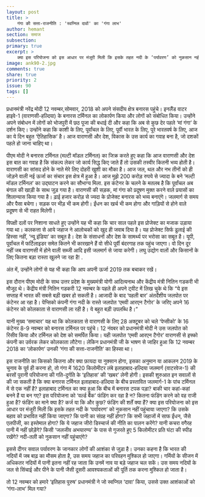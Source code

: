 ```yaml
---
layout: post
title: >
    गंगा की सत्ता-राजनीति : 'स्वप्निल दावों' का 'गंगा लाभ'
author: hemant
section: समाज
subsection:
primary: true
excerpt: >
    क्या इस परियोजना को इस आधार पर मंजूरी मिली कि इसके तहत नदी के ‘पर्यावरण’ को नुकसान नहीं पहुंचाया जाएगा? कि उसके बहाव को प्रभावित नहीं किया जाएगा? कि पानी का संग्रह नहीं होगा? कि सभी जहाजों में साफ ईंधन, जैसे एलपीजी, का इस्तेमाल होगा? कि ये जहाज जीरो डिस्चार्ज की नीति का पालन करेंगे?
image: ank90-2.jpg
comments: true
share: true
priority: 2
issue: 90
tags: []
---
```


प्रधानमंत्री नरेंद्र मोदी 12 नवम्बर,सोमवार, 2018 को अपने संसदीय क्षेत्र बनारस पहुंचे। इनलैंड वाटर हाइवे-1 (वाराणसी-हल्दिया) के बनारस टर्मिनल का लोकार्पण किया और लोगों को संबोधित किया। उन्होंने अपने संबोधन में लोगों को भोजपुरी में छठ पूजा की बधाई दी और कहा कि अब से कुछ देर पहले ‘मां गंगा’ के दर्शन किए। उन्होंने कहा कि काशी के लिए, पूर्वांचल के लिए, पूर्वी भारत के लिए, पूरे भारतवर्ष के लिए, आज का ये दिन बहुत ‘ऐतिहासिक’ है। आज वाराणसी और देश, विकास के उस कार्य का गवाह बना है, जो दशकों पहले हो जाना चाहिए था।

पीएम मोदी ने बनारस टर्मिनल (मल्टी मॉडल टर्मिनल) का जिक्र करते हुए कहा कि आज वाराणसी और देश इस बात का गवाह है कि संकल्प लेकर जो कार्य सिद्ध किए जाते हैं तो उसकी तस्वीर कितनी भव्य होती है। वाराणसी का सांसद होने के नाते मेरे लिए दोहरी खुशी का मौका है। आज जल, थल और नभ तीनों को ही जोड़ने वाली नई ऊर्जा का संचार इस क्षेत्र में हुआ है। आज मुझे 200 करोड़ रुपये से ज्यादा के बने ‘मल्टी मॉडल टर्मिनल’ का उद्घाटन करने का सौभाग्य मिला. इस कंटेनर के चलने के मतलब है कि पूर्वांचल अब बंगाल की खाड़ी के साथ जुड़ गया है। वाराणसी की सड़क, मां गंगा को प्रदूषण मुक्त करने वाले प्रयासों का शिलान्यास किया गया है। ढ़ाई हजार करोड़ से ज्यदा के प्रोजेक्ट बनारस को भव्य बनाएंगे। जलमार्ग से समय और पैसा बचेगा। सड़क पर भीड़ भी कम होगी। ईंधन का खर्च भी कम होगा और गाड़ियों से होने वाले प्रदूषण से भी राहत मिलेगी।

विपक्षी दलों पर निशाना साधते हुए उन्होंने यह भी कहा कि चार साल पहले इस प्रोजेक्ट का मजाक उड़ाया गया था। कलकत्ता से आये जहाज ने आलोचकों को खुद ही जवाब दिया है। यह प्रोजेक्ट सिर्फ ढुलाई की हिस्सा नहीं, ‘न्यू इंडिया’ का सबूत है। देश के संसाधनों और देश के सामर्थ्य पर भरोसा का सबूत है। यूपी, पूर्वांचल में फर्टिलाइडर समेत कितने भी कारखाने हैं वो सीधे पूर्वी बंदरगाह तक पहुंच जाएगा। वो दिन दूर नहीं जब वाराणसी में होने वाली सब्जी आदि इसी जलमार्ग से जाया करेगी। लघु उद्योग वालों और किसानों के लिए कितना बड़ा रास्ता खुलने जा रहा है! .

अंत में, उन्होंने लोगों से यह भी कहा कि आप अपनी ऊर्जा 2019 तक बचाकर रखें।

इस दौरान पीएम मोदी के साथ उत्तर प्रदेश के मुख्यमंत्री योगी आदित्यनाथ और केंद्रीय मंत्री नितिन गडकरी भी मौजूद थे। केंद्रीय मंत्री नितिन गडकरी 12 नवम्बर के पहले ही अपने ट्वीट में लिख चुके थे कि “ये इस सप्ताह में भारत की सबसे बड़ी खबर हो सकती है। आजादी के बाद ‘पहली बार’ अंतर्देशीय जलपोत पर कंटेनर आ रहा है। पेप्सिको कंपनी गंगा नदी के रास्ते जलपोत ‘एमवी आरएन टैगोर’ के जरिए अपने 16 कंटेनर को कोलकाता से वाराणसी ला रही है। ये बहुत बड़ी उपलब्धि है।”

यानी मुख्य ‘समाचार’ यह था कि कोलकाता से वाराणसी के लिए 28 अक्टूबर को चले ‘पेप्सीको’ के 16 कंटेनर 8-9 नवम्बर को बनारस टर्मिनल पर पहुंचे। 12 नंवबर को प्रधानमंत्री मोदी ने उस जलपोत को रिसीव किया और टर्मिनल को देश को समर्पित किया। यही जलपोत ‘एमवी आरएन टैगोर’ वाराणसी से इफ्को कंपनी का उर्वरक लेकर कोलकाता लौटेगा। लेकिन प्रधानमंत्री जी के भाषण से जाहिर हुआ कि 12 नवम्बर 2018 का ‘लोकार्पण’ उनकी ‘गंगा की सत्ता-राजनीति’ का हिस्सा था।

इस राजनीति का किसको कितना और क्या फ़ायदा या नुक्सान होगा, इसका अनुमान या आकलन 2019 के चुनाव के पूर्व ही करना हो, तो गंगा में 1620 किलोमीटर लंबे इलाहाबाद-हल्दिया जलमार्ग (वाटरवेज-1) की बरसों पुरानी परियोजना की गति-दुर्गति के ‘इतिहास’ की ‘खबर’ लेनी होगी। इसकी शुरुआत इन सवालों से की जा सकती है कि क्या बनारस टर्मिनल इलाहाबाद-हल्दिया के बीच प्रस्तावित जलमार्ग-1 के पांच टर्मिनल में से एक नहीं है? इलाहाबाद टर्मिनल का क्या हुआ कि बीच में बनारस टपक पड़ा? बाकी चार कहां-कहां बनने हैं या बन गए? इस परियोजना को ‘वर्ल्ड बैंक’ फंडिंग कर रहा है न? कितना फंडिंग करने को वह राजी हुआ है? फंडिंग का माने क्या है? कर्ज या कि और कुछ? फंडिंग की शर्तें क्या हैं? क्या इस परियोजना को इस आधार पर मंजूरी मिली कि इसके तहत नदी के ‘पर्यावरण’ को नुकसान नहीं पहुंचाया जाएगा? कि उसके बहाव को प्रभावित नहीं किया जाएगा? कि पानी का संग्रह नहीं होगा? कि सभी जहाजों में साफ ईंधन, जैसे एलपीजी, का इस्तेमाल होगा? कि ये जहाज जीरो डिस्चार्ज की नीति का पालन करेंगे? यानी कचरा वगैरह पानी में नहीं छोड़ेंगे? किसी ‘जलजीव अभयारण्य’ के पास से गुजरते हुए 5 किलोमीटर प्रति घंटा की स्पीड रखेंगे? नदी-तली को नुकसान नहीं पहुंचाएंगे?

इससे दीगर सवाल पर्यावरण के जानकार लोगों की आशंका से जुड़ा है। उनका कहना है कि भारत की नदियों में जब बाढ़ का मौसम होता है, उस समय जहाज का परिवहन मुश्किल हो जाएगा। गर्मियों के सीजन में अधिकतर नदियों में पानी इतना नहीं रह जाता कि उनमें नाव या बड़े जहाज चल सकें। उस समय नदियों के जल से सिंचाई और पीने के पानी जैसी दूसरी आवश्यकताओं की पूर्ति तक करना मुश्किल हो जाता है।

तो 12 नवम्बर को हमारे ‘इतिहास पुरुष’ प्रधानमंत्री ने जो स्वप्निल ‘दावा’ किया, उससे उक्त आशंकाओं को ‘गंगा-लाभ’ मिल गया?